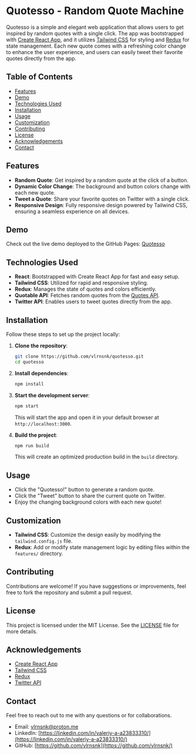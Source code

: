 # Quotesso - Random Quote Machine

Quotesso is a simple and elegant web application that allows users to get inspired by random quotes with a single click. The app was bootstrapped with [Create React App](https://reactjs.org/docs/create-a-new-react-app.html), and it utilizes [Tailwind CSS](https://tailwindcss.com/) for styling and [Redux](https://redux.js.org/) for state management. Each new quote comes with a refreshing color change to enhance the user experience, and users can easily tweet their favorite quotes directly from the app.

## Table of Contents

- [Features](#features)
- [Demo](#demo)
- [Technologies Used](#technologies-used)
- [Installation](#installation)
- [Usage](#usage)
- [Customization](#customization)
- [Contributing](#contributing)
- [License](#license)
- [Acknowledgements](#acknowledgements)
- [Contact](#contact)

## Features

- **Random Quote**: Get inspired by a random quote at the click of a button.
- **Dynamic Color Change**: The background and button colors change with each new quote.
- **Tweet a Quote**: Share your favorite quotes on Twitter with a single click.
- **Responsive Design**: Fully responsive design powered by Tailwind CSS, ensuring a seamless experience on all devices.

## Demo

Check out the live demo deployed to the GitHub Pages: [Quotesso](https://vlrnsnk.github.io/quotesso/)

## Technologies Used

- **React**: Bootstrapped with Create React App for fast and easy setup.
- **Tailwind CSS**: Utilized for rapid and responsive styling.
- **Redux**: Manages the state of quotes and colors efficiently.
- **Quotable API**: Fetches random quotes from the [Quotes API](https://github.com/well300/quotes-api).
- **Twitter API**: Enables users to tweet quotes directly from the app.

## Installation

Follow these steps to set up the project locally:

1. **Clone the repository**:
   ```bash
   git clone https://github.com/vlrnsnk/quotesso.git
   cd quotesso
   ```

2. **Install dependencies**:
   ```bash
   npm install
   ```

3. **Start the development server**:
   ```bash
   npm start
   ```
   This will start the app and open it in your default browser at `http://localhost:3000`.

4. **Build the project**:
   ```bash
   npm run build
   ```
   This will create an optimized production build in the `build` directory.

## Usage

- Click the "Quotesso!" button to generate a random quote.
- Click the "Tweet" button to share the current quote on Twitter.
- Enjoy the changing background colors with each new quote!

## Customization

- **Tailwind CSS**: Customize the design easily by modifying the `tailwind.config.js` file.
- **Redux**: Add or modify state management logic by editing files within the `features/` directory.

## Contributing

Contributions are welcome! If you have suggestions or improvements, feel free to fork the repository and submit a pull request.

## License

This project is licensed under the MIT License. See the [LICENSE](LICENSE) file for more details.

## Acknowledgements

- [Create React App](https://reactjs.org/docs/create-a-new-react-app.html)
- [Tailwind CSS](https://tailwindcss.com/)
- [Redux](https://redux.js.org/)
- [Twitter API](https://developer.twitter.com/en/docs/twitter-api)

## Contact

Feel free to reach out to me with any questions or for collaborations.

- Email: [vlrnsnk\@proton.me](mailto:vlrnsnk@proton.me?subject=Portfolio)
- LinkedIn: [https://linkedin.com/in/valeriy-a-a23833310/](https://linkedin.com/in/valeriy-a-a23833310/)
- GitHub: [https://github.com/vlrnsnk](https://github.com/vlrnsnk/)
